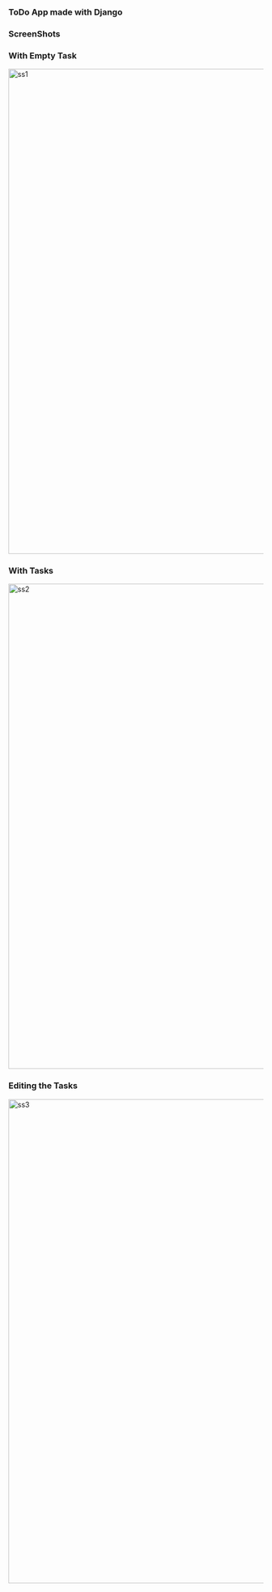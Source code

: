 ### ToDo App made with Django

### ScreenShots

### With Empty Task

<img width="958" alt="ss1" src="https://github.com/logesh-works/DjangoToDoApp/assets/130851416/29e52c5c-1167-4c17-8f0b-5f6b1c767ab6">

### With Tasks

<img width="958" alt="ss2" src="https://github.com/logesh-works/DjangoToDoApp/assets/130851416/22b4a49a-88f6-41e1-b52b-52a5c524ed50">

### Editing the Tasks

<img width="956" alt="ss3" src="https://github.com/logesh-works/DjangoToDoApp/assets/130851416/ff8aa76d-d089-4e16-8c4f-c74df4f78791">



